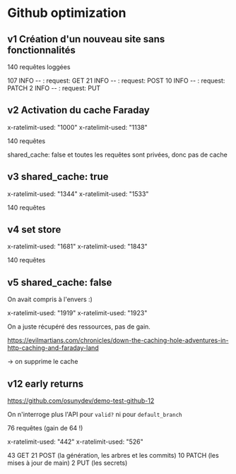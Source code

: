 # Github optimization

## v1 Création d'un nouveau site sans fonctionnalités

140 requêtes loggées

107     INFO -- : request: GET
21      INFO -- : request: POST
10      INFO -- : request: PATCH
2       INFO -- : request: PUT

## v2 Activation du cache Faraday

x-ratelimit-used: "1000"
x-ratelimit-used: "1138"

140 requêtes

shared_cache: false et toutes les requêtes sont privées, donc pas de cache

## v3 shared_cache: true

x-ratelimit-used: "1344"
x-ratelimit-used: "1533"

140 requêtes

## v4 set store

x-ratelimit-used: "1681"
x-ratelimit-used: "1843"

140 requêtes


## v5 shared_cache: false

On avait compris à l'envers :)

x-ratelimit-used: "1919"
x-ratelimit-used: "1923"

On a juste récupéré des ressources, pas de gain.

https://evilmartians.com/chronicles/down-the-caching-hole-adventures-in-http-caching-and-faraday-land

-> on supprime le cache


## v12 early returns

https://github.com/osunydev/demo-test-github-12


On n'interroge plus l'API pour `valid?` ni pour `default_branch`


76 requêtes (gain de 64 !)


x-ratelimit-used: "442"
x-ratelimit-used: "526"


43   GET
21   POST (la génération, les arbres et les commits)
10   PATCH (les mises à jour de main)
2    PUT (les secrets)